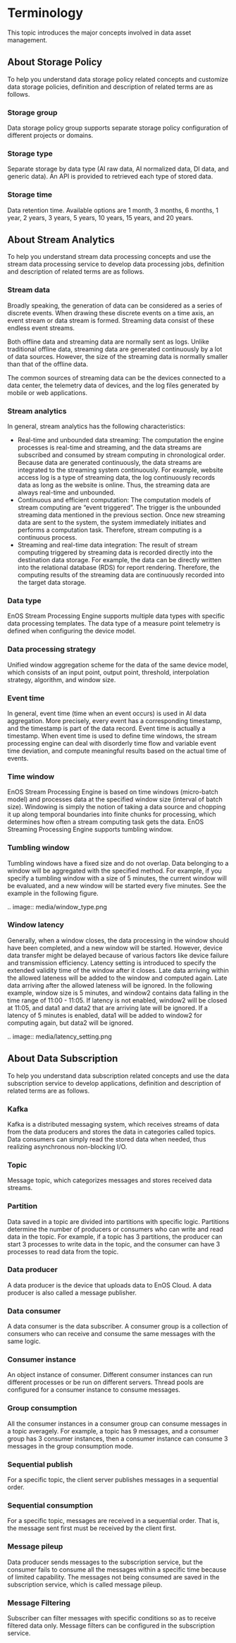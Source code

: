# Terminology

This topic introduces the major concepts involved in data asset management.



## About Storage Policy

To help you understand data storage policy related concepts and customize data storage policies, definition and description of related terms are as follows.

### Storage group

Data storage policy group supports separate storage policy configuration of different projects or domains.

### Storage type

Separate storage by data type (AI raw data, AI normalized data, DI data, and generic data). An API is provided to retrieved each type of stored data. 

### Storage time

Data retention time. Available options are 1 month, 3 months, 6 months, 1 year, 2 years, 3 years, 5 years, 10 years, 15 years, and 20 years.



## About Stream Analytics

To help you understand stream data processing concepts and use the stream data processing service to develop data processing jobs, definition and description of related terms are as follows.

### Stream data

Broadly speaking, the generation of data can be considered as a series of discrete events. When drawing these discrete events on a time axis, an event stream or data stream is formed. Streaming data consist of these endless event streams.

Both offline data and streaming data are normally sent as logs. Unlike traditional offline data, streaming data are generated continuously by a lot of data sources. However, the size of the streaming data is normally smaller than that of the offline data.

The common sources of streaming data can be the devices connected to a data center, the telemetry data of devices, and the log files generated by mobile or web applications.

### Stream analytics

In general, stream analytics has the following characteristics:

- Real-time and unbounded data streaming: The computation the engine processes is real-time and streaming, and the data streams are subscribed and consumed by stream computing in chronological order. Because data are generated continuously, the data streams are integrated to the streaming system continuously. For example, website access log is a type of streaming data, the log continuously records data as long as the website is online. Thus, the streaming data are always real-time and unbounded.
- Continuous and efficient computation: The computation models of stream computing are “event triggered”. The trigger is the unbounded streaming data mentioned in the previous section. Once new streaming data are sent to the system, the system immediately initiates and performs a computation task. Therefore, stream computing is a continuous process.
- Streaming and real-time data integration: The result of stream computing triggered by streaming data is recorded directly into the destination data storage. For example, the data can be directly written into the relational database (RDS) for report rendering. Therefore, the computing results of the streaming data are continuously recorded into the target data storage.

### Data type

EnOS Stream Processing Engine supports multiple data types with specific data processing templates. The data type of a measure point telemetry is defined when configuring the device model.

### Data processing strategy

Unified window aggregation scheme for the data of the same device model, which consists of an input point, output point, threshold, interpolation strategy, algorithm, and window size.

### Event time

In general, event time (time when an event occurs) is used in AI data aggregation. More precisely, every event has a corresponding timestamp, and the timestamp is part of the data record. Event time is actually a timestamp. When event time is used to define time windows, the stream processing engine can deal with disorderly time flow and variable event time deviation, and compute meaningful results based on the actual time of events.

### Time window

EnOS Stream Processing Engine is based on time windows (micro-batch model) and processes data at the specified window size (interval of batch size). Windowing is simply the notion of taking a data source and chopping it up along temporal boundaries into finite chunks for processing, which determines how often a stream computing task gets the data. EnOS Streaming Processing Engine supports tumbling window.

### Tumbling window

Tumbling windows have a fixed size and do not overlap. Data belonging to a window will be aggregated with the specified method. For example, if you specify a tumbling window with a size of 5 minutes, the current window will be evaluated, and a new window will be started every five minutes. See the example in the following figure.

.. image:: media/window_type.png

### Window latency

Generally, when a window closes, the data processing in the window should have been completed, and a new window will be started. However, device data transfer might be delayed because of various factors like device failure and transmission efficiency. Latency setting is introduced to specify the extended validity time of the window after it closes. Late data arriving within the allowed lateness will be added to the window and computed again. Late data arriving after the allowed lateness will be ignored. In the following example, window size is 5 minutes, and window2 contains data falling in the time range of 11:00 - 11:05. If latency is not enabled, window2 will be closed at 11:05, and data1 and data2 that are arriving late will be ignored. If a latency of 5 minutes is enabled, data1 will be added to window2 for computing again, but data2 will be ignored.

.. image:: media/latency_setting.png



## About Data Subscription

To help you understand data subscription related concepts and use the data subscription service to develop applications, definition and description of related terms are as follows.

### Kafka

Kafka is a distributed messaging system, which receives streams of data from the data producers and stores the data in categories called topics. Data consumers can simply read the stored data when needed, thus realizing asynchronous non-blocking I/O.

### Topic

Message topic, which categorizes messages and stores received data streams.

### Partition

Data saved in a topic are divided into partitions with specific logic. Partitions determine the number of producers or consumers who can write and read data in the topic. For example, if a topic has 3 partitions, the producer can start 3 processes to write data in the topic, and the consumer can have 3 processes to read data from the topic.

### Data producer

A data producer is the device that uploads data to EnOS Cloud. A data producer is also called a message publisher.

### Data consumer

A data consumer is the data subscriber. A consumer group is a collection of consumers who can receive and consume the same messages with the same logic.

### Consumer instance

An object instance of consumer. Different consumer instances can run different processes or be run on different servers. Thread pools are configured for a consumer instance to consume messages.

### Group consumption

All the consumer instances in a consumer group can consume messages in a topic averagely. For example, a topic has 9 messages, and a consumer group has 3 consumer instances, then a consumer instance can consume 3 messages in the group consumption mode.

### Sequential publish

For a specific topic, the client server publishes messages in a sequential order.

### Sequential consumption

For a specific topic, messages are received in a sequential order. That is, the message sent first must be received by the client first.

### Message pileup

Data producer sends messages to the subscription service, but the consumer fails to consume all the messages within a specific time because of limited capability. The messages not being consumed are saved in the subscription service, which is called message pileup.

### Message Filtering

Subscriber can filter messages with specific conditions so as to receive filtered data only. Message filters can be configured in the subscription service.



<!--end-->


